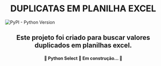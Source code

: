 <h1 align="center">DUPLICATAS EM PLANILHA EXCEL</h1>

![PyPI - Python Version](https://img.shields.io/pypi/pyversions/pypi-version-0.2.0?style=metallic)



<h2><p align="center"> Este projeto foi criado para buscar valores
duplicados em planilhas excel.</p></h2>



<h4 align="center"> 
	🚧  Python Select 🚀 Em construção...  🚧
</h4>
